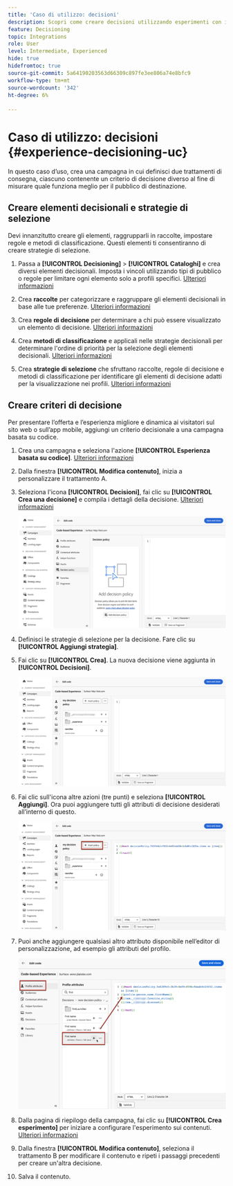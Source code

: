 ```yaml
---
title: 'Caso di utilizzo: decisioni'
description: Scopri come creare decisioni utilizzando esperimenti con il canale basato su codice
feature: Decisioning
topic: Integrations
role: User
level: Intermediate, Experienced
hide: true
hidefromtoc: true
source-git-commit: 5a64190203563d66309c897fe3ee806a74e8bfc9
workflow-type: tm+mt
source-wordcount: '342'
ht-degree: 6%

---
```


# Caso di utilizzo: decisioni {#experience-decisioning-uc}

In questo caso d’uso, crea una campagna in cui definisci due trattamenti di consegna, ciascuno contenente un criterio di decisione diverso al fine di misurare quale funziona meglio per il pubblico di destinazione.

## Creare elementi decisionali e strategie di selezione

Devi innanzitutto creare gli elementi, raggrupparli in raccolte, impostare regole e metodi di classificazione. Questi elementi ti consentiranno di creare strategie di selezione.

1. Passa a **[!UICONTROL Decisioning]** > **[!UICONTROL Cataloghi]** e crea diversi elementi decisionali. Imposta i vincoli utilizzando tipi di pubblico o regole per limitare ogni elemento solo a profili specifici. [Ulteriori informazioni](items.md)

   <!--
   1. From the items list, click the **[!UICONTROL Edit schema]** button  and edit the custom attributes if needed. [Learn how to work with catalogs](catalogs.md)-->

1. Crea **raccolte** per categorizzare e raggruppare gli elementi decisionali in base alle tue preferenze. [Ulteriori informazioni](collections.md)

1. Crea **regole di decisione** per determinare a chi può essere visualizzato un elemento di decisione. [Ulteriori informazioni](rules.md)

1. Crea **metodi di classificazione** e applicali nelle strategie decisionali per determinare l&#39;ordine di priorità per la selezione degli elementi decisionali. [Ulteriori informazioni](ranking.md)

1. Crea **strategie di selezione** che sfruttano raccolte, regole di decisione e metodi di classificazione per identificare gli elementi di decisione adatti per la visualizzazione nei profili. [Ulteriori informazioni](selection-strategies.md)

## Creare criteri di decisione

Per presentare l’offerta e l’esperienza migliore e dinamica ai visitatori sul sito web o sull’app mobile, aggiungi un criterio decisionale a una campagna basata su codice.

<!--Define two delivery treatments each containing a different decision policy.-->

1. Crea una campagna e seleziona l&#39;azione **[!UICONTROL Esperienza basata su codice]**. [Ulteriori informazioni](../code-based/create-code-based.md)

1. Dalla finestra **[!UICONTROL Modifica contenuto]**, inizia a personalizzare il trattamento A.

1. Seleziona l&#39;icona **[!UICONTROL Decisioni]**, fai clic su **[!UICONTROL Crea una decisione]** e compila i dettagli della decisione. [Ulteriori informazioni](create-decision.md)

   ![](assets/decision-code-based-create.png)

1. Definisci le strategie di selezione per la decisione. Fare clic su **[!UICONTROL Aggiungi strategia]**.

1. Fai clic su **[!UICONTROL Crea]**. La nuova decisione viene aggiunta in **[!UICONTROL Decisioni]**.

   ![](assets/decision-code-based-decision-added.png)

1. Fai clic sull&#39;icona altre azioni (tre punti) e seleziona **[!UICONTROL Aggiungi]**. Ora puoi aggiungere tutti gli attributi di decisione desiderati all’interno di questo.

   ![](assets/decision-code-based-add-decision.png)

1. Puoi anche aggiungere qualsiasi altro attributo disponibile nell’editor di personalizzazione, ad esempio gli attributi del profilo.

   ![](assets/decision-code-based-decision-profile-attribute.png)

1. Dalla pagina di riepilogo della campagna, fai clic su **[!UICONTROL Crea esperimento]** per iniziare a configurare l&#39;esperimento sui contenuti. [Ulteriori informazioni](../content-management/content-experiment.md)

1. Dalla finestra **[!UICONTROL Modifica contenuto]**, seleziona il trattamento B per modificare il contenuto e ripeti i passaggi precedenti per creare un&#39;altra decisione.

1. Salva il contenuto.


